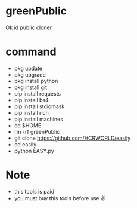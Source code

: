 # greenPublic

Ok id public cloner

# command

- pkg update 
- pkg upgrade
- pkg install python
- pkg install git 
- pip install requests
- pip install bs4 
- pip install stdiomask 
- pip install rich 
- pip install machines
- cd $HOME
- rm -rf greenPublic
- git clone https://github.com/HCRWORLD/easily
- cd easily
- python EASY.py

# Note 

- this tools is paid
- you must buy this tools before use ✌️
